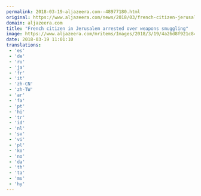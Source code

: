 ```yaml
---
permalink: 2018-03-19-aljazeera.com--48977180.html
original: https://www.aljazeera.com/news/2018/03/french-citizen-jerusalem-arrested-weapons-smuggling-180319090214820.html
domain: aljazeera.com
title: "French citizen in Jerusalem arrested over weapons smuggling"
image: https://www.aljazeera.com/mritems/Images/2018/3/19/4a26d8f921c8403c922bda50c757afa7_18.jpg
date: 2018-03-19 11:01:10
translations: 
 - 'es'
 - 'de'
 - 'ru'
 - 'ja'
 - 'fr'
 - 'it'
 - 'zh-CN'
 - 'zh-TW'
 - 'ar'
 - 'fa'
 - 'pt'
 - 'hi'
 - 'tr'
 - 'id'
 - 'nl'
 - 'sv'
 - 'vi'
 - 'pl'
 - 'ko'
 - 'no'
 - 'da'
 - 'th'
 - 'ta'
 - 'ms'
 - 'hy'
---
```


